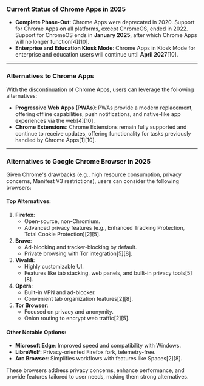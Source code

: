 ### Current Status of Chrome Apps in 2025

- **Complete Phase-Out**: Chrome Apps were deprecated in 2020. Support for Chrome Apps on all platforms, except ChromeOS, ended in 2022. Support for ChromeOS ends in **January 2025**, after which Chrome Apps will no longer function[4][10].
- **Enterprise and Education Kiosk Mode**: Chrome Apps in Kiosk Mode for enterprise and education users will continue until **April 2027**[10].

---

### Alternatives to Chrome Apps

With the discontinuation of Chrome Apps, users can leverage the following alternatives:

- **Progressive Web Apps (PWAs)**: PWAs provide a modern replacement, offering offline capabilities, push notifications, and native-like app experiences via the web[4][10].
- **Chrome Extensions**: Chrome Extensions remain fully supported and continue to receive updates, offering functionality for tasks previously handled by Chrome Apps[1][10].

---

### Alternatives to Google Chrome Browser in 2025

Given Chrome's drawbacks (e.g., high resource consumption, privacy concerns, Manifest V3 restrictions), users can consider the following browsers:

#### **Top Alternatives**:
1. **Firefox**:
   - Open-source, non-Chromium.
   - Advanced privacy features (e.g., Enhanced Tracking Protection, Total Cookie Protection)[2][5].
2. **Brave**:
   - Ad-blocking and tracker-blocking by default.
   - Private browsing with Tor integration[5][8].
3. **Vivaldi**:
   - Highly customizable UI.
   - Features like tab stacking, web panels, and built-in privacy tools[5][8].
4. **Opera**:
   - Built-in VPN and ad-blocker.
   - Convenient tab organization features[2][8].
5. **Tor Browser**:
   - Focused on privacy and anonymity.
   - Onion routing to encrypt web traffic[2][5].

#### **Other Notable Options**:
- **Microsoft Edge**: Improved speed and compatibility with Windows.
- **LibreWolf**: Privacy-oriented Firefox fork, telemetry-free.
- **Arc Browser**: Simplifies workflows with features like Spaces[2][8].

These browsers address privacy concerns, enhance performance, and provide features tailored to user needs, making them strong alternatives.